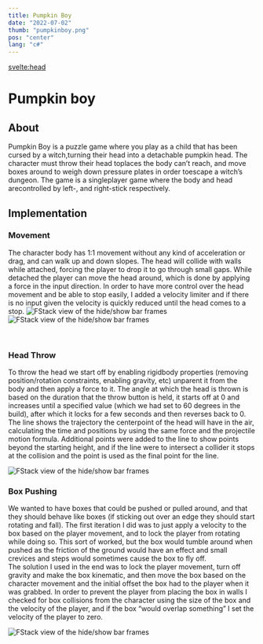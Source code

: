 ```yaml
---
title: Pumpkin Boy
date: "2022-07-02"
thumb: "pumpkinboy.png"
pos: "center"
lang: "c#"
---
```


<svelte:head>
<title>DavidB | Pumpkin Boy</title>
</svelte:head>

# Pumpkin boy

## About
Pumpkin Boy is a puzzle game where you play as a child that has been cursed by a witch,turning their head into a detachable pumpkin head. The character must throw their head toplaces the body can’t reach, and move boxes around to weigh down pressure plates in order toescape a witch’s dungeon. The game is a singleplayer game where the body and head arecontrolled by left-, and right-stick respectively.

## Implementation

### Movement
The character body has 1:1 movement without any kind of acceleration or drag, and can walk up and down slopes. The head will collide with walls while attached, forcing the player to drop it to go through small gaps. While detached the player can move the head around, which is done by applying a force in the input direction. In order to have more control over the head movement and be able to stop easily, I added a velocity limiter and if there is no input given the velocity is quickly reduced until the head comes to a stop.
![FStack view of the hide/show bar frames](/projectmedia/pumpkin/body_head.png "Displaying the two frames used for hiding/showing the right actionbar.")
![FStack view of the hide/show bar frames](/projectmedia/pumpkin/body_nohead.png "Displaying the two frames used for hiding/showing the right actionbar.")

<br>

### Head Throw
To throw the head we start off by enabling rigidbody properties (removing position/rotation constraints, enabling gravity, etc) unparent it from the body and then apply a force to it. The angle at which the head is thrown is based on the duration that the throw button is held, it starts off at 0 and increases until a specified value (which we had set to 60 degrees in the build), after which it locks for a few seconds and then reverses back to 0. The line shows the trajectory the centerpoint of the head will have in the air, calculating the time and positions by using the same force and the projectile motion formula. Additional points were added to the line to show points beyond the starting height, and if the line were to intersect a collider it stops at the collision and the point is used as the final point for the line.

![FStack view of the hide/show bar frames](/projectmedia/pumpkin/throw_text.png "Displaying the two frames used for hiding/showing the right actionbar.")
<br>

### Box Pushing
We wanted to have boxes that could be pushed or pulled around, and that they should behave like boxes (if sticking out over an edge they should start rotating and fall). The first iteration I did was to just apply a velocity to the box based on the player movement, and to lock the player from rotating while doing so. This sort of worked, but the box would tumble around when pushed as the friction of the ground would have an effect and small crevices and steps would sometimes cause the box to fly off.
<br>
The solution I used in the end was to lock the player movement, turn off gravity and make the box kinematic, and then move the box based on the character movement and the initial offset the box had to the player when it was grabbed. In order to prevent the player from placing the box in walls I checked for box collisions from the character using the size of the box and the velocity of the player, and if the box “would overlap something” I set the velocity of the player to zero.

![FStack view of the hide/show bar frames](/projectmedia/pumpkin/box_push.png "Displaying the two frames used for hiding/showing the right actionbar.")